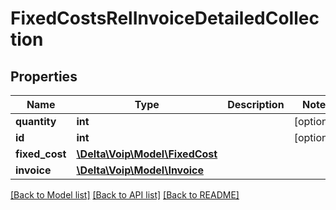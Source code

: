 # FixedCostsRelInvoiceDetailedCollection

## Properties
Name | Type | Description | Notes
------------ | ------------- | ------------- | -------------
**quantity** | **int** |  | [optional] 
**id** | **int** |  | [optional] 
**fixed_cost** | [**\Delta\Voip\Model\FixedCost**](FixedCost.md) |  | 
**invoice** | [**\Delta\Voip\Model\Invoice**](Invoice.md) |  | 

[[Back to Model list]](../README.md#documentation-for-models) [[Back to API list]](../README.md#documentation-for-api-endpoints) [[Back to README]](../README.md)


